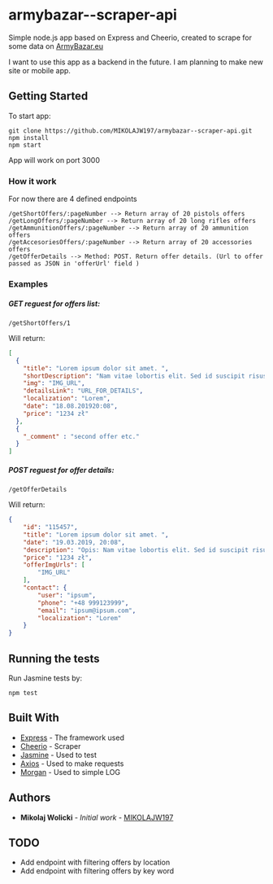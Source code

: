 # armybazar--scraper-api

Simple node.js app based on Express and Cheerio, created to scrape for some data on [ArmyBazar.eu](http://armybazar.eu/)

I want to use this app as a backend in the future. I am planning to make new site or mobile app.

## Getting Started

To start app:

```
git clone https://github.com/MIKOLAJW197/armybazar--scraper-api.git
npm install
npm start
```

App will work on port 3000

### How it work

For now there are 4 defined endpoints


```
/getShortOffers/:pageNumber --> Return array of 20 pistols offers
/getLongOffers/:pageNumber --> Return array of 20 long rifles offers
/getAmmunitionOffers/:pageNumber --> Return array of 20 ammunition offers
/getAccesoriesOffers/:pageNumber --> Return array of 20 accessories offers
/getOfferDetails --> Method: POST. Return offer details. (Url to offer passed as JSON in 'offerUrl' field )
```

### Examples
##### GET reguest for offers list:
```
/getShortOffers/1
```
Will return:
```json
[
  {
    "title": "Lorem ipsum dolor sit amet. ",
    "shortDescription": "Nam vitae lobortis elit. Sed id suscipit risus. Maecenas auctor urna leo. ",
    "img": "IMG_URL",
    "detailsLink": "URL_FOR_DETAILS",
    "localization": "Lorem",
    "date": "18.08.201920:08",
    "price": "1234 zł"
  },
  {
    "_comment" : "second offer etc."
  }
]
```
##### POST reguest for offer details:
```
/getOfferDetails
```
Will return:
```json
{
    "id": "115457",
    "title": "Lorem ipsum dolor sit amet. ",
    "date": "19.03.2019, 20:08",
    "description": "Opis: Nam vitae lobortis elit. Sed id suscipit risus. Maecenas auctor urna leo. ",
    "price": "1234 zł",
    "offerImgUrls": [
        "IMG_URL"
    ],
    "contact": {
        "user": "ipsum",
        "phone": "+48 999123999",
        "email": "ipsum@ipsum.com",
        "localization": "Lorem"
    }
}
```
## Running the tests

Run Jasmine tests by:

```
npm test
```


## Built With

* [Express](https://expressjs.com/) - The framework used
* [Cheerio](https://cheerio.js.org/) - Scraper
* [Jasmine](https://jasmine.github.io/) - Used to test
* [Axios](https://github.com/axios/axios) - Used to make requests
* [Morgan](https://github.com/expressjs/morgan) - Used to simple LOG


## Authors

* **Mikolaj Wolicki** - *Initial work* - [MIKOLAJW197](https://github.com/MIKOLAJW197)



## TODO

* Add endpoint with filtering offers by location
* Add endpoint with filtering offers by key word
